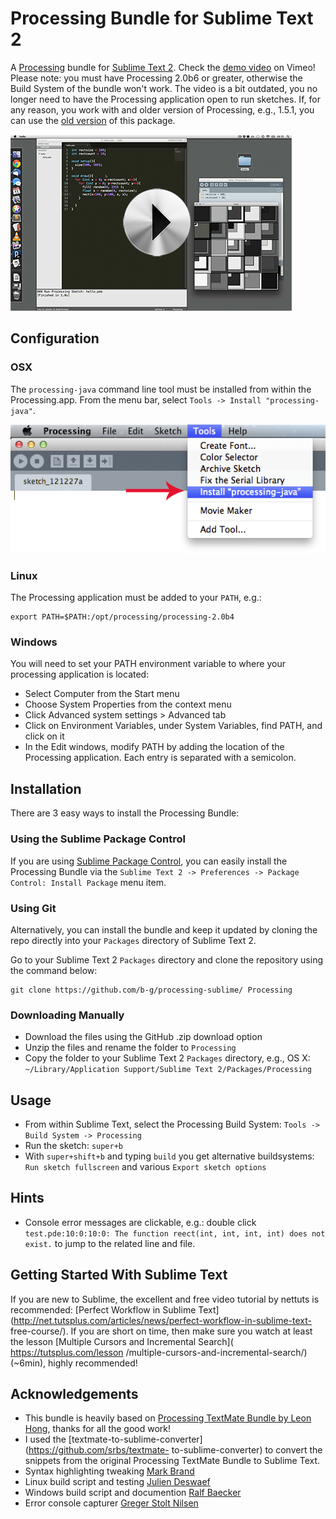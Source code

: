 # Processing Bundle for Sublime Text 2

A [Processing](http://processing.org/) bundle for [Sublime Text
2](http://www.sublimetext.com/2). Check the [demo
video](https://vimeo.com/45573600) on Vimeo! Please note: you must have
Processing 2.0b6 or greater, otherwise the Build System of the bundle won't
work. The video is a bit outdated, you  no longer need to have the Processing
application open to run sketches. If, for any reason, you work with and older
version of Processing, e.g., 1.5.1, you can use the [old
version](https://github.com/b-g/processing-sublime/tags) of this package.

<a href="https://vimeo.com/45573600" target="_blank"><img src="https://github.com/arturhoo/processing-sublime/raw/master/Images/overview.png"></a>


## Configuration

### OSX

The `processing-java` command line tool must be installed from within the
Processing.app. From the menu bar, select `Tools -> Install "processing-java"`.

![processing-java command line tool](https://github.com/arturhoo/processing-sublime/raw/master/Images/processing_preferences.png)

### Linux

The Processing application must be added to your `PATH`, e.g.:

    export PATH=$PATH:/opt/processing/processing-2.0b4

### Windows

You will need to set your PATH environment variable to where your processing
application is located:

- Select Computer from the Start menu
- Choose System Properties from the context menu
- Click Advanced system settings > Advanced tab
- Click on Environment Variables, under System Variables, find PATH, and click
  on it
- In the Edit windows, modify PATH by adding the location of the Processing
  application. Each entry is separated with a semicolon.


## Installation

There are 3 easy ways to install the Processing Bundle:

### Using the Sublime Package Control

If you are using [Sublime Package
Control](http://wbond.net/sublime_packages/package_control), you can easily
install the Processing Bundle via the `Sublime Text 2 -> Preferences -> Package
Control: Install Package` menu item.

### Using Git

Alternatively, you can install the bundle and keep it updated by cloning the
repo directly into your `Packages` directory of Sublime Text 2.

Go to your Sublime Text 2 `Packages` directory and clone the  repository using
the command below:

    git clone https://github.com/b-g/processing-sublime/ Processing

### Downloading Manually

- Download the files using the GitHub .zip download option
- Unzip the files and rename the folder to `Processing`
- Copy the folder to your Sublime Text 2 `Packages` directory, e.g., OS X:
  `~/Library/Application Support/Sublime Text 2/Packages/Processing`


## Usage

- From within Sublime Text, select the Processing Build System: `Tools -> Build
  System -> Processing`
- Run the sketch: `super+b`
- With `super+shift+b` and typing `build` you get alternative buildsystems: `Run
  sketch fullscreen` and various `Export sketch options`

## Hints

- Console error messages are clickable, e.g.: double click `test.pde:10:0:10:0:
  The function reect(int, int, int, int) does not exist.` to jump to the related
  line and file.

## Getting Started With Sublime Text

If you are new to Sublime, the excellent and free video tutorial by nettuts is
recommended: [Perfect Workflow in Sublime
Text](http://net.tutsplus.com/articles/news/perfect-workflow-in-sublime-text-
free-course/). If you are short on time, then make sure you watch at least the
lesson [Multiple Cursors and Incremental Search]( https://tutsplus.com/lesson
/multiple-cursors-and-incremental-search/) (~6min), highly recommended!

## Acknowledgements

- This bundle is heavily based on [Processing TextMate Bundle by Leon
  Hong](http://www.onebitwonder.com/projects/processing/), thanks for all the
  good work!
- I used the [textmate-to-sublime-converter](https://github.com/srbs/textmate-
  to-sublime-converter) to convert the snippets from the original Processing
  TextMate Bundle to Sublime Text.
- Syntax highlighting tweaking [Mark Brand](https://github.com/ignism)
- Linux build script and testing [Julien Deswaef](http://xuv.be/)
- Windows build script and documention [Ralf Baecker](http://github.com/rlfbckr)
- Error console capturer [Greger Stolt Nilsen](http://gregerstoltnilsen.net/)
